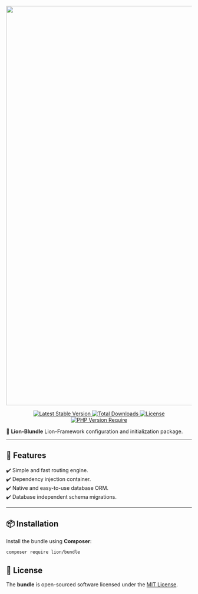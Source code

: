 <p align="center">
  <a href="https://dev.lion-packages.com/docs/library/content" target="_blank">
    <img width="1920" height="1080" alt="presentation-lion-packages (1)" src="https://github.com/user-attachments/assets/a0bf5f90-ec16-4d42-8b74-83e5d7500af9" />
  </a>
</p>

<p align="center">
  <a href="https://packagist.org/packages/lion/bundle">
    <img src="https://poser.pugx.org/lion/bundle/v" alt="Latest Stable Version">
  </a>
  <a href="https://packagist.org/packages/lion/bundle">
    <img src="https://poser.pugx.org/lion/bundle/downloads" alt="Total Downloads">
  </a>
  <a href="https://github.com/lion-packages/bundle/blob/main/LICENSE">
    <img src="https://poser.pugx.org/lion/bundle/license" alt="License">
  </a>
  <a href="https://www.php.net/">
    <img src="https://poser.pugx.org/lion/bundle/require/php" alt="PHP Version Require">
  </a>
</p>

🚀 **Lion-Blundle** Lion-Framework configuration and initialization package.

---

## 📖 Features

✔️ Simple and fast routing engine.  
✔️ Dependency injection container.  
✔️ Native and easy-to-use database ORM.  
✔️ Database independent schema migrations.  

---

## 📦 Installation

Install the bundle using **Composer**:

```bash
composer require lion/bundle
```

## 📝 License

The <strong>bundle</strong> is open-sourced software licensed under the [MIT License](https://github.com/lion-packages/bundle/blob/main/LICENSE).
